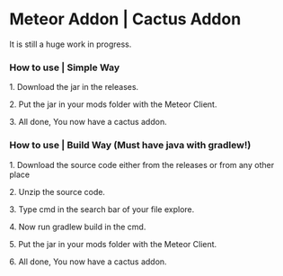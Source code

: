 # Meteor Addon | Cactus Addon

It is still a huge work in progress.

### How to use | Simple Way

<p>1. Download the jar in the releases.</p>
<p>2. Put the jar in your mods folder with the Meteor Client.</p>
<p>3. All done, You now have a cactus addon.</p>

### How to use | Build Way (Must have java with gradlew!)

<p>1. Download the source code either from the releases or from any other place</p>
<p>2. Unzip the source code.</p>
<p>3. Type cmd in the search bar of your file explore.</p>
<p>4. Now run gradlew build in the cmd.</p>
<p>5. Put the jar in your mods folder with the Meteor Client.</p>
<p>6. All done, You now have a cactus addon.</p>
